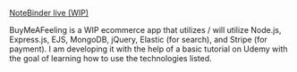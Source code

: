 [NoteBinder live (WIP)][website]

[website]: https://buy-me-a-feeling.herokuapp.com/

BuyMeAFeeling is a WIP ecommerce app that utilizes / will utilize Node.js, Express.js, EJS, MongoDB, jQuery, Elastic (for search), and Stripe (for payment). I am developing it with the help of a basic tutorial on Udemy with the goal of learning how to use the technologies listed.
